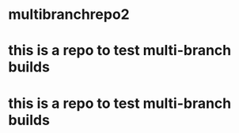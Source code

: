 # multibranchrepo2
# this is a repo to test multi-branch builds
# this is a repo to test multi-branch builds


